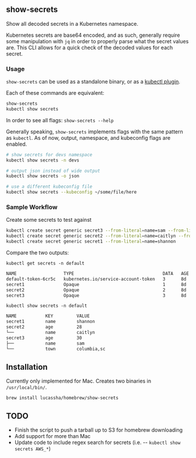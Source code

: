 ## show-secrets

Show all decoded secrets in a Kubernetes namespace.

Kubernetes secrets are base64 encoded, and as such, generally require some manipulation with `jq` in order to properly parse what the secret values are. This CLI allows for a quick check of the decoded values for each secret.

### Usage

`show-secrets` can be used as a standalone binary, or as a [kubectl plugin](addlink).

Each of these commands are equivalent:

```bash
show-secrets
kubectl show secrets
```

In order to see all flags: `show-secrets --help`

Generally speaking, `show-secrets` implements flags with the same pattern as `kubectl`. As of now, output, namespace, and kubeconfig flags are enabled.

```bash
# show secrets for devs namespace
kubectl show secrets -n devs

# output json instead of wide output
kubectl show secrets -o json

# use a different kubeconfig file
kubectl show secrets --kubeconfig ~/some/file/here
```

### Sample Workflow

Create some secrets to test against 

```bash
kubectl create secret generic secret3 --from-literal=name=sam --from-literal=age=30 --from-literal=town=columbia,sc
kubectl create secret generic secret2 --from-literal=name=caitlyn --from-literal=age=28
kubectl create secret generic secret1 --from-literal=name=shannon
```

Compare the two outputs:

`kubectl get secrets -n default`

```bash
NAME                  TYPE                                  DATA   AGE
default-token-6cr5c   kubernetes.io/service-account-token   3      8d
secret1               Opaque                                1      8d
secret2               Opaque                                2      8d
secret3               Opaque                                3      8d
```

`kubectl show secrets -n default`

```bash
NAME           KEY         VALUE
secret1        name        shannon
secret2        age         28
└──            name        caitlyn
secret3        age         30
├──            name        sam
└──            town        columbia,sc
```

## Installation

Currently only implemented for Mac. Creates two binaries in `/usr/local/bin/`.

`brew install lucassha/homebrew/show-secrets`

## TODO

- Finish the script to push a tarball up to S3 for homebrew downloading
- Add support for more than Mac
- Update code to include regex search for secrets (i.e. -- `kubectl show secrets AWS_*`)